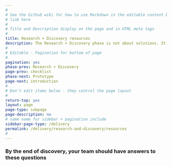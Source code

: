 ```yaml
---
#
# See the Github wiki for how to use Markdown in the editable content below:
# link here
#
# Title and Description display on the page and in HTML meta tags
#
title: Research + Discovery resources
description: The Research + Discovery phase is not about solutions. It’s about uncovering problems. Before you start designing or building a service, you need to find out who the potential users are and what problems your service could solve for them.
#
# Editable - Pagination for bottom of page
#
pagination: yes
phase-prev: Research + Discovery
page-prev: checklist
phase-next: Prototype
page-next: introduction
#
# Don't edit items below - they control the page layout
#
return-top: yes
layout: page
page-type: subpage
page-description: no
# same name for sidebar + pagination include
sidebar-page-type: /delivery
permalink: /delivery/research-and-discovery/resources
#
---
```


### By the end of discovery, your team should have answers to these questions
